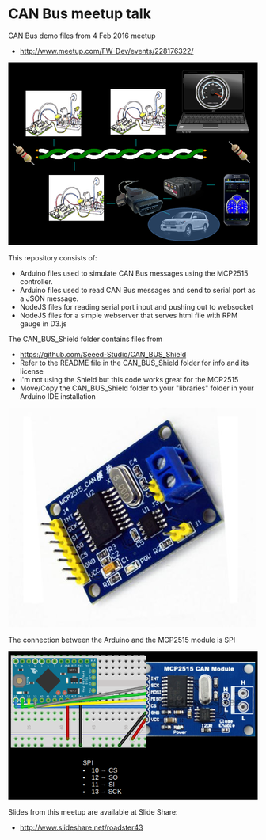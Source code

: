 # CAN Bus meetup talk
CAN Bus demo files from 4 Feb 2016 meetup
* http://www.meetup.com/FW-Dev/events/228176322/

![Demo](/images/demo.png)

This repository consists of:
* Arduino files used to simulate CAN Bus messages using the MCP2515 controller.
* Arduino files used to read CAN Bus messages and send to serial port as a JSON message.
* NodeJS files for reading serial port input and pushing out to websocket
* NodeJS files for a simple webserver that serves html file with RPM gauge in D3.js

The CAN_BUS_Shield folder contains files from 
* https://github.com/Seeed-Studio/CAN_BUS_Shield
* Refer to the README file in the CAN_BUS_Shield folder for info and its license
* I'm not using the Shield but this code works great for the MCP2515
* Move/Copy the CAN_BUS_Shield folder to your "libraries" folder in your Arduino IDE installation

![MCP2515](/images/mcp2515.jpg)

The connection between the Arduino and the MCP2515 module is SPI

![MCP2515 Wiring](/images/MCP2515-wiring.png)

Slides from this meetup are available at Slide Share:
* http://www.slideshare.net/roadster43
